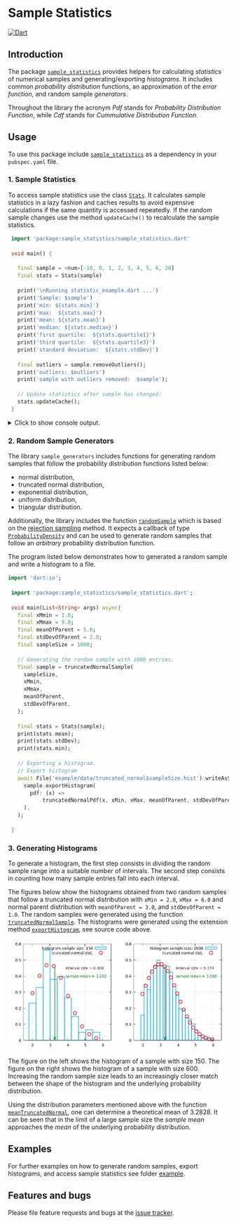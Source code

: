 
# Sample Statistics
[![Dart](https://github.com/simphotonics/sample_statistics/actions/workflows/dart.yml/badge.svg)](https://github.com/simphotonics/sample_statistics/actions/workflows/dart.yml)


## Introduction

The package [`sample_statistics`][sample_statistics] provides helpers for
calculating *statistics* of numerical samples and generating/exporting
*histograms*. It includes common *probability
distribution* functions, an approximation of the *error function*,
and random sample *generators*.


Throughout the library the acronym *Pdf* stands for *Probability Distribution
Function*, while *Cdf* stands for *Cummulative Distribution Function*.

## Usage

To use this package include [`sample_statistics`][sample_statistics]
as a dependency in your `pubspec.yaml` file.

### 1. Sample Statistics

To access sample statistics use the class [`Stats`][Stats].
It calculates sample statistics in a lazy fashion and caches results
to avoid expensive calculations if the
same quantity is accessed repeatedly. If the random sample changes
use the method `updateCache()` to recalculate the sample statistics.

```Dart
 import 'package:sample_statistics/sample_statistics.dart'

 void main() {

   final sample = <num>[-10, 0, 1, 2, 3, 4, 5, 6, 20]
   final stats = Stats(sample)

   print('\nRunning statistic_example.dart ...')
   print('Sample: $sample')
   print('min: ${stats.min}')
   print('max:  ${stats.max}')
   print('mean: ${stats.mean}')
   print('median: ${stats.median}')
   print('first quartile:  ${stats.quartile1}')
   print('third quartile:  ${stats.quartile3}')
   print('standard deviation:  ${stats.stdDev}')

   final outliers = sample.removeOutliers();
   print('outliers: $outliers')
   print('sample with outliers removed:  $sample');

   // Update statistics after sample has changed:
   stats.updateCache();
 }
```

<details>  <summary> Click to show console output. </summary>

 ```Console
  $ dart  sample_statistics_example.dart

  Running sample_statistic_example.dart ...
  Sample: [-10, 0, 1, 2, 3, 4, 5, 6, 20]
  min: -10
  max: 20
  mean: 3.4444444444444446
  median: 3
  first quartile: 1
  third quartile: 5
  standard deviation: 7.779960011322538
  outliers:[-10, 20]
  sample with outliers removed: [0, 1, 2, 3, 4, 5, 6]

 ```
</details>

### 2. Random Sample Generators

The library `sample_generators` includes functions for generating random samples
that follow the probability distribution functions listed below:
 * normal distribution,
 * truncated normal distribution,
 * exponential distribution,
 * uniform distribution,
 * triangular distribution.

Additionally, the library includes the function [`randomSample`][randomSample]
which is based on the [rejection sampling][rejection-sampling] method.
It expects a callback of type [`ProbabilityDensity`][ProbabilityDensity]
and can be used to generate random samples that follow
an *arbitrary* probability distribution function.

The program listed below demonstrates how to generated a random sample
and write a histogram to a file.

```Dart
import 'dart:io';

 import 'package:sample_statistics/sample_statistics.dart';

 void main(List<String> args) async{
   final xMmin = 1.0;
   final xMmax = 9.0;
   final meanOfParent = 5.0;
   final stdDevOfParent = 2.0;
   final sampleSize = 1000;

   // Generating the random sample with 1000 entries.
   final sample = truncatedNormalSample(
     sampleSize,
     xMmin,
     xMmax,
     meanOfParent,
     stdDevOfParent,
   );

   final stats = Stats(sample);
   print(stats.mean);
   print(stats.stdDev);
   print(stats.min);

   // Exporting a histogram.
   // Export histogram
   await File('example/data/truncated_normal$sampleSize.hist').writeAsString(
     sample.exportHistogram(
       pdf: (x) =>
           truncatedNormalPdf(x, xMin, xMax, meanOfParent, stdDevOfParent),
     ),
   );

 }
```

### 3. Generating Histograms

To generate a histogram, the first step consists in dividing the random
sample range into a suitable number of intervals.
The second step consists in counting how many sample entries fall into each
interval.

The figures below show the histograms obtained from two random samples that
follow a truncated normal distribution with
`xMin = 2.0`, `xMax = 6.0` and normal parent distribution
with `meanOfParent = 3.0`, and `stdDevOfParent = 1.0`.
The random samples were generated using the function
[`truncatedNormalSample`][truncatedNormalSample].
The histograms were generated using the extension method
[`exportHistogram`][exportHistogram], see source code above.

![Histogram](https://raw.githubusercontent.com/simphotonics/sample_statistics/main/images/histogram_truncated_normal.png)


The figure on the left shows the histogram of a sample with size 150.
The figure on the right shows the histogram of a sample with size 600.
Increasing the random sample size leads to an increasingly
closer match between the shape of the histogram and
the underlying probability distribution.

Using the distribution parameters mentioned above with the function
[`meanTruncatedNormal`][meanTruncatedNormal],  one can determine
a theoretical mean of 3.2828. It can be seen that in the limit of a
large sample size the *sample mean* approaches
the *mean* of the underlying probability distribution.


<!-- Internally, this method uses the class method
[`histogram`][histogram] provided by the class [`Stats`][Stats].
It returns an object of type `List<List<num>>` holding three sub-lists:
* The first entry contains the central values of the histogram intervals or bins.
* The second entry contains a count of how many sample values fall into each interval.
  By default, the count is normalized such that the total area
  under the histogram is equal to 1.0.
  This is useful when comparing a histogram to a probability density function
  (see above).
* The third list entry contains the values of `probabilityDensity`,
  a function of type [`ProbabilityDensity`][ProbabilityDensity] evaluated at each
  interval mid-point. Note: `probabilityDensity` defaults to
  [`normalPdf`][normalPdf]. -->

## Examples

For further examples on how to generate random samples, export histograms,
and access sample statistics see folder [example].



## Features and bugs

Please file feature requests and bugs at the [issue tracker].

[issue tracker]: https://github.com/simphotonics/sample_statistics/issues

[example]: https://github.com/simphotonics/sample_statistics/tree/main/example

[exportHistogram]:https://pub.dev/documentation/sample_statistics/latest/sample_statistics/StatisticsUtils/exportHistogram.html

[histogram]: https://pub.dev/documentation/sample_statistics/latest/sample_statistics/Stats/histogram.html

[meanTruncatedNormal]: https://pub.dev/documentation/sample_statistics/latest/sample_statistics/meanTruncatedNormal.html

[ProbabilityDensity]: https://pub.dev/documentation/sample_statistics/latest/sample_statistics/ProbabilityDensity.html

[normalPdf]: https://pub.dev/documentation/sample_statistics/latest/sample_statistics/normalPdf.html

[randomSample]: https://pub.dev/documentation/sample_statistics/latest/sample_statistics/randomSample.html

[rejection-sampling]: https://en.wikipedia.org/wiki/Rejection_sampling

[sample_statistics]: https://pub.dev/packages/sample_statistics

[samplePdf]: https://pub.dev/documentation/sample_statistics/latest/sample_statistics/samplePdf.html

[Stats]: https://pub.dev/documentation/sample_statistics/latest/sample_statistics/Stats-class.html

[truncatedNormalSample]: https://pub.dev/documentation/sample_statistics/latest/sample_statistics/truncatedNormalSample.html